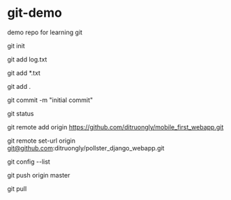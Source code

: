 # git-demo
demo repo for learning git

git init

git add log.txt

git add *.txt

git add .

git commit -m "initial commit"

git status

git remote add origin https://github.com/ditruongly/mobile_first_webapp.git

git remote set-url origin git@github.com:ditruongly/pollster_django_webapp.git

git config --list

git push origin master

git pull

